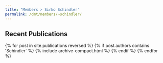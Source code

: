 ```yaml
---
title: "Members > Sirko Schindler"
permalink: /dmt/members/~schindler/
---
```


## Recent Publications

{% for post in site.publications reversed %}
  {% if post.authors contains 'Schindler' %}
    {% include archive-compact.html %}
  {% endif %}
{% endfor %}
